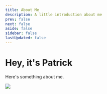 ```yaml
---
title: About Me
description: A little introduction about me
prev: false
next: false
aside: false
sidebar: false
lastUpdated: false
---
```

# Hey, it's Patrick

Here's something about me.

![](@assets/BMs-VMs-Containers.png)